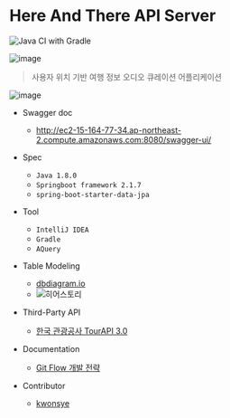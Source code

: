 # Here And There API Server

![Java CI with Gradle](https://github.com/team-mic/HearAndThere_Server/workflows/Java%20CI%20with%20Gradle/badge.svg)

![image](/images/logo.png)

> 사용자 위치 기반 여행 정보 오디오 큐레이션 어플리케이션

![image](/images/hear&there%20storyboard_frame-Page-2.png)

- Swagger doc
    - http://ec2-15-164-77-34.ap-northeast-2.compute.amazonaws.com:8080/swagger-ui/
- Spec
    - `Java 1.8.0`
    - `Springboot framework 2.1.7`
    - `spring-boot-starter-data-jpa`
    
- Tool
    - `IntelliJ IDEA`
    - `Gradle`
    - `AQuery`
   
- Table Modeling
    - [dbdiagram.io](https://dbdiagram.io/d/61bbf6148c901501c0f46fc6)
    - ![히어스토리](https://user-images.githubusercontent.com/41935764/150687597-40857660-640c-4954-a7d6-31c9ca40b063.png)

- Third-Party API
    - [한국 관광공사 TourAPI 3.0](http://api.visitkorea.or.kr/guide/inforUnite.do)

- Documentation
    - [Git Flow 개발 전략](https://gmlwjd9405.github.io/2018/05/11/types-of-git-branch.html)
    
- Contributor
    - [kwonsye](https://github.com/kwonsye)
